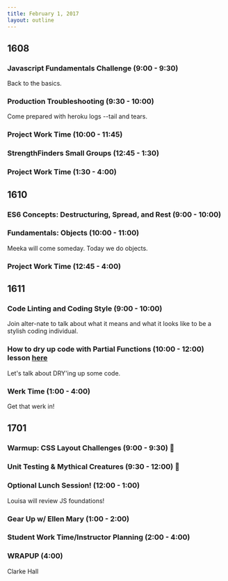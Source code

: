```yaml
---
title: February 1, 2017
layout: outline
---
```


## 1608

### Javascript Fundamentals Challenge (9:00 - 9:30)
Back to the basics.

### Production Troubleshooting (9:30 - 10:00)
Come prepared with heroku logs --tail and tears.

### Project Work Time (10:00 - 11:45)

### StrengthFinders Small Groups (12:45 - 1:30)

### Project Work Time (1:30 - 4:00)

## 1610

### ES6 Concepts: Destructuring, Spread, and Rest (9:00 - 10:00)

### Fundamentals: Objects (10:00 - 11:00)
Meeka will come someday. Today we do objects.  

### Project Work Time (12:45 - 4:00)

## 1611

### Code Linting and Coding Style (9:00 - 10:00)

Join alter-nate to talk about what it means and what it looks like to be a stylish coding individual.

### How to dry up code with Partial Functions (10:00 - 12:00) lesson [here](http://frontend.turing.io/lessons/partial-functions.html)

Let's talk about DRY'ing up some code.

### Werk Time (1:00 - 4:00)

Get that werk in!

## 1701

### Warmup: CSS Layout Challenges (9:00 - 9:30) :muscle:

### Unit Testing & Mythical Creatures (9:30 - 12:00) :ghost:

### Optional Lunch Session! (12:00 - 1:00)
Louisa will review JS foundations!

### Gear Up w/ Ellen Mary (1:00 - 2:00)

### Student Work Time/Instructor Planning (2:00 - 4:00)

### WRAPUP (4:00)
Clarke Hall
